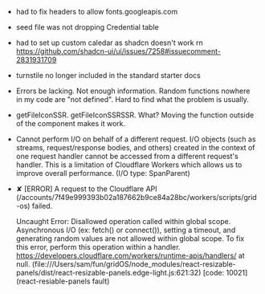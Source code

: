 - had to fix headers to allow fonts.googleapis.com
- seed file was not dropping Credential table
- had to set up custom caledar as shadcn doesn't work rn https://github.com/shadcn-ui/ui/issues/7258#issuecomment-2831931709
- turnstile no longer included in the standard starter docs
- Errors be lacking. Not enough information. Random functions nowhere in my code are "not defined". Hard to find what the problem is usually.
- getFileIconSSR. getFileIconSSRSSR. What? Moving the function outside of the component makes it work.
- Cannot perform I/O on behalf of a different request. I/O objects (such as streams, request/response bodies, and others) created in the context of one request handler cannot be accessed from a different request's handler. This is a limitation of Cloudflare Workers which allows us to improve overall performance. (I/O type: SpanParent)
- ✘ [ERROR] A request to the Cloudflare API (/accounts/7f49e999393b02a187662b9ce84a28bc/workers/scripts/grid-os) failed.

  Uncaught Error: Disallowed operation called within global scope. Asynchronous I/O (ex: fetch() or
  connect()), setting a timeout, and generating random values are not allowed within global scope.
  To fix this error, perform this operation within a handler.
  https://developers.cloudflare.com/workers/runtime-apis/handlers/
    at null.<anonymous>
  (file:///Users/sam/fun/gridOS/node_modules/react-resizable-panels/dist/react-resizable-panels.edge-light.js:621:32)
   [code: 10021] (react-resiable-panels fault)
